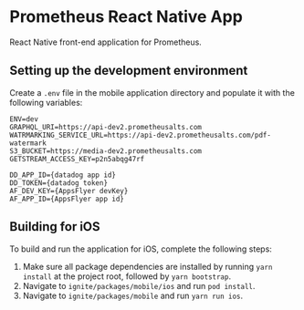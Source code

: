 # Prometheus React Native App

React Native front-end application for Prometheus.

## Setting up the development environment

Create a `.env` file in the mobile application directory and populate it with
the following variables:

```
ENV=dev
GRAPHQL_URI=https://api-dev2.prometheusalts.com
WATRMARKING_SERVICE_URL=https://api-dev2.prometheusalts.com/pdf-watermark
S3_BUCKET=https://media-dev2.prometheusalts.com
GETSTREAM_ACCESS_KEY=p2n5abqg47rf

DD_APP_ID={datadog app id}
DD_TOKEN={datadog token}
AF_DEV_KEY={AppsFlyer devKey}
AF_APP_ID={AppsFlyer app id}

```

## Building for iOS

To build and run the application for iOS, complete the following steps:

1. Make sure all package dependencies are installed by running `yarn install`
   at the project root, followed by `yarn bootstrap`.
2. Navigate to `ignite/packages/mobile/ios` and run `pod install`.
3. Navigate to `ignite/packages/mobile` and run `yarn run ios`.
